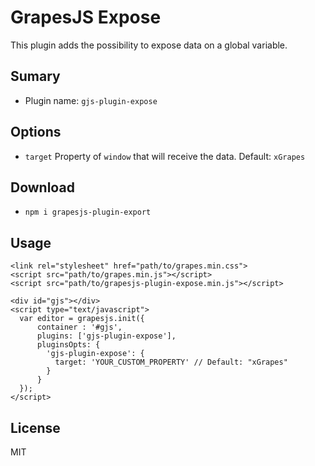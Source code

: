 # GrapesJS Expose

This plugin adds the possibility to expose data on a global variable.

## Sumary

* Plugin name: `gjs-plugin-expose`

## Options

* `target` Property of `window` that will receive the data. Default: `xGrapes`

## Download

* `npm i grapesjs-plugin-export`

## Usage

```
<link rel="stylesheet" href="path/to/grapes.min.css">
<script src="path/to/grapes.min.js"></script>
<script src="path/to/grapesjs-plugin-expose.min.js"></script>

<div id="gjs"></div>
<script type="text/javascript">
  var editor = grapesjs.init({
      container : '#gjs',
      plugins: ['gjs-plugin-expose'],
      pluginsOpts: {
        'gjs-plugin-expose': {
          target: 'YOUR_CUSTOM_PROPERTY' // Default: "xGrapes"
        }
      }
  });
</script>
```

## License

MIT
